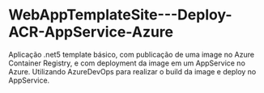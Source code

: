 # WebAppTemplateSite---Deploy-ACR-AppService-Azure

Aplicação .net5 template básico, com publicação de uma image no Azure Container Registry, e com deployment da image em um AppService no Azure.
Utilizando AzureDevOps para realizar o build da image e deploy no AppService.
